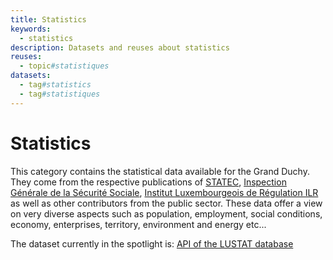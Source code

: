 ```yaml
---
title: Statistics
keywords:
  - statistics
description: Datasets and reuses about statistics
reuses:
  - topic#statistiques
datasets:
  - tag#statistics
  - tag#statistiques
---
```

# Statistics

This category contains the statistical data available for the Grand Duchy. They come from the respective publications of [STATEC](https://statistiques.public.lu/fr.html), [Inspection Générale de la Sécurité Sociale](https://igss.gouvernement.lu/fr.html), [Institut Luxembourgeois de Régulation ILR](https://web.ilr.lu/FR/ILR) as well as other contributors from the public sector. These data offer a view on very diverse aspects such as population, employment, social conditions, economy, enterprises, territory, environment and energy etc... 

The dataset currently in the spotlight is: [API of the LUSTAT database](https://data.public.lu/fr/datasets/api-de-la-base-de-donnees-lustat/)